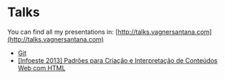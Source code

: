 Talks
=====
You can find all my presentations in: [http://talks.vagnersantana.com](http://talks.vagnersantana.com)


- [Git](http://talks.vagnersantana.com/git)
- [[Infoeste 2013] Padrões para Criação e Interpretação de Conteúdos Web com HTML](http://talks.vagnersantana.com/infoeste)